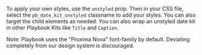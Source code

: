 To apply your own styles, use the `unstyled` prop. Then in your CSS file, select the `pb_date_kit_unstyled` classname to add your styles. You can also target the child elements as needed. You can also wrap an unstyled date kit in other Playbook Kits like `Title` and `Caption`.

Note: Playbook uses the "Proxima Nova" font-family by default. Deviating completely from our design system is discouraged.